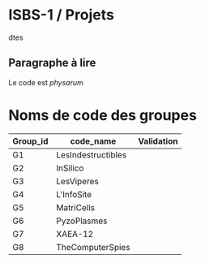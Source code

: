 # ISBS-1 / Projets
dtes

## Paragraphe à lire

Le code est _physarum_

# Noms de code des groupes

| Group_id  | code_name  | Validation |
| ------------- | ------------- | --- |
| G1 |  LesIndestructibles | | 
| G2 | InSilico | | 
| G3 | LesViperes | |
| G4 | L'InfoSite | | 
| G5 | MatriCells | |
| G6 | PyzoPlasmes | |
| G7 | XAEA-12 | |
| G8 | TheComputerSpies | |
